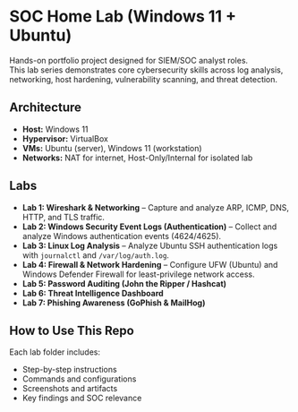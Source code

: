 # SOC Home Lab (Windows 11 + Ubuntu)

Hands-on portfolio project designed for SIEM/SOC analyst roles.  
This lab series demonstrates core cybersecurity skills across log analysis, networking, host hardening, vulnerability scanning, and threat detection.

## Architecture
- **Host:** Windows 11  
- **Hypervisor:** VirtualBox  
- **VMs:** Ubuntu (server), Windows 11 (workstation)  
- **Networks:** NAT for internet, Host-Only/Internal for isolated lab

## Labs
- **Lab 1: Wireshark & Networking** – Capture and analyze ARP, ICMP, DNS, HTTP, and TLS traffic.  
- **Lab 2: Windows Security Event Logs (Authentication)** – Collect and analyze Windows authentication events (4624/4625).  
- **Lab 3: Linux Log Analysis** – Analyze Ubuntu SSH authentication logs with `journalctl` and `/var/log/auth.log`.  
- **Lab 4: Firewall & Network Hardening** – Configure UFW (Ubuntu) and Windows Defender Firewall for least-privilege network access.  
- **Lab 5: Password Auditing (John the Ripper / Hashcat)**  
- **Lab 6: Threat Intelligence Dashboard**  
- **Lab 7: Phishing Awareness (GoPhish & MailHog)**  

## How to Use This Repo
Each lab folder includes:  
- Step-by-step instructions  
- Commands and configurations  
- Screenshots and artifacts  
- Key findings and SOC relevance
